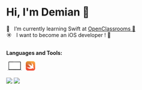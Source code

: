 # Hi, I'm Demian 👋

🌱 &zwnj; &zwnj; I’m currently learning Swift at <a href="https://openclassrooms.com/fr/paths/501-developpeur-dapplication-ios)">OpenClassrooms 🚀</a>
<br>
☀ &zwnj; &zwnj; I want to become an iOS developer ! 📱
<br />
<br />

**Languages and Tools:**

<img height="25" src="https://github.com/Demian-Wicky/Demian-Wicky/blob/master/img/macbook.png"> &zwnj; &zwnj; <img height="25" src="https://github.com/Demian-Wicky/Demian-Wicky/blob/master/img/swift.png">

<img align="center" src="https://github-readme-stats.vercel.app/api/top-langs/?username=Demian-Wicky&layout=compact&theme=" />
<img align="center" src="https://github-readme-stats.vercel.app/api/top-langs/?username=Demian-Wicky&theme=dark&show_icons=true" />

<!--
https://github.com/Demian-Wicky/Demian-Wicky/blob/master/img/swift.png


<img height="25" src="https://github.com/Demian-Wicky/Demian-Wicky/blob/master/img/ruby.svg"> &zwnj; &zwnj; <img height="25" src="https://github.com/Demian-Wicky/Demian-Wicky/blob/master/img/rails.png"> &zwnj; &zwnj; <img height="30" src="https://github.com/Demian-Wicky/Demian-Wicky/blob/master/img/html.png"> &zwnj; &zwnj; <img height="30" src="https://github.com/Demian-Wicky/Demian-Wicky/blob/master/img/css.png"> &zwnj; &zwnj; <img height="25" src="https://github.com/Demian-Wicky/Demian-Wicky/blob/master/img/javascript.svg"> &zwnj; &zwnj; <img height="25" src="https://github.com/Demian-Wicky/Demian-Wicky/blob/master/img/bootstrap.png"> &zwnj; &zwnj; <img height="25" src="https://github.com/Demian-Wicky/Demian-Wicky/blob/master/img/macbook.png">


<img align="center" src="https://github-readme-stats.vercel.app/api/top-langs/?username=Demian-Wicky&layout=compact&theme=aura_dark" />


Here are some ideas to get you started:
### Hi there, I'm [Demian!](https://anuraghazra.github.io) 👋
- 🔭 I’m currently working on ...
- 🌱 I’m currently learning ...
- 👯 I’m looking to collaborate on ...
- 🤔 I’m looking for help with ...
- 💬 Ask me about ...
- 📫 How to reach me: ...
- 😄 Pronouns: ...
- ⚡ Fun fact: ...
-->
